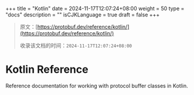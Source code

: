 +++
title = "Kotlin"
date = 2024-11-17T12:07:24+08:00
weight = 50
type = "docs"
description = ""
isCJKLanguage = true
draft = false
+++

> 原文：[https://protobuf.dev/reference/kotlin/](https://protobuf.dev/reference/kotlin/)
>
> 收录该文档的时间：`2024-11-17T12:07:24+08:00`

# Kotlin Reference

Reference documentation for working with protocol buffer classes in Kotlin.
